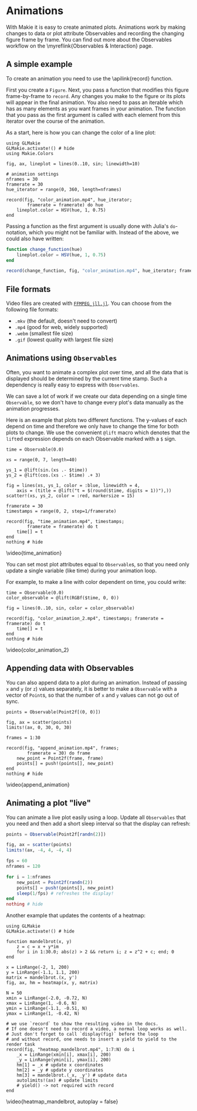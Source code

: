 # Animations

With Makie it is easy to create animated plots.
Animations work by making changes to data or plot attribute Observables and recording the changing figure frame by frame.
You can find out more about the Observables workflow on the \myreflink{Observables & Interaction} page.

## A simple example

To create an animation you need to use the \apilink{record} function.

First you create a `Figure`. Next, you pass a function that modifies this figure frame-by-frame to `record`.
Any changes you make to the figure or its plots will appear in the final animation.
You also need to pass an iterable which has as many elements as you want frames in your animation.
The function that you pass as the first argument is called with each element from this iterator
over the course of the animation.

As a start, here is how you can change the color of a line plot:

```julia:color_animation
using GLMakie
GLMakie.activate!() # hide
using Makie.Colors

fig, ax, lineplot = lines(0..10, sin; linewidth=10)

# animation settings
nframes = 30
framerate = 30
hue_iterator = range(0, 360, length=nframes)

record(fig, "color_animation.mp4", hue_iterator;
        framerate = framerate) do hue
    lineplot.color = HSV(hue, 1, 0.75)
end
```

Passing a function as the first argument is usually done with Julia's `do`-notation, which you might not be familiar with.
Instead of the above, we could also have written:

```julia
function change_function(hue)
    lineplot.color = HSV(hue, 1, 0.75)
end

record(change_function, fig, "color_animation.mp4", hue_iterator; framerate = framerate)
```

## File formats

Video files are created with [`FFMPEG_jll.jl`](https://github.com/JuliaBinaryWrappers/FFMPEG_jll.jl).
You can choose from the following file formats:

- `.mkv` (the default, doesn't need to convert)
- `.mp4` (good for web, widely supported)
- `.webm` (smallest file size)
- `.gif` (lowest quality with largest file size)

## Animations using `Observables`

Often, you want to animate a complex plot over time, and all the data that is displayed should be determined by the current time stamp.
Such a dependency is really easy to express with `Observables`.

We can save a lot of work if we create our data depending on a single time `Observable`, so we don't have to change every plot's data manually as the animation progresses.

Here is an example that plots two different functions.
The y-values of each depend on time and therefore we only have to change the time for both plots to change.
We use the convenient `@lift` macro which denotes that the `lift`ed expression depends on each Observable marked with a `$` sign.

```julia:time_animation
time = Observable(0.0)

xs = range(0, 7, length=40)

ys_1 = @lift(sin.(xs .- $time))
ys_2 = @lift(cos.(xs .- $time) .+ 3)

fig = lines(xs, ys_1, color = :blue, linewidth = 4,
    axis = (title = @lift("t = $(round($time, digits = 1))"),))
scatter!(xs, ys_2, color = :red, markersize = 15)

framerate = 30
timestamps = range(0, 2, step=1/framerate)

record(fig, "time_animation.mp4", timestamps;
        framerate = framerate) do t
    time[] = t
end
nothing # hide
```

\video{time_animation}

You can set most plot attributes equal to `Observable`s, so that you need only update
a single variable (like time) during your animation loop.

For example, to make a line with color dependent on time, you could write:

```julia:color_animation_2
time = Observable(0.0)
color_observable = @lift(RGBf($time, 0, 0))

fig = lines(0..10, sin, color = color_observable)

record(fig, "color_animation_2.mp4", timestamps; framerate = framerate) do t
    time[] = t
end
nothing # hide
```

\video{color_animation_2}

## Appending data with Observables

You can also append data to a plot during an animation.
Instead of passing `x` and `y` (or `z`) values separately,
it is better to make a `Observable` with a vector of `Point`s,
so that the number of `x` and `y` values can not go out of sync.

```julia:append_animation
points = Observable(Point2f[(0, 0)])

fig, ax = scatter(points)
limits!(ax, 0, 30, 0, 30)

frames = 1:30

record(fig, "append_animation.mp4", frames;
        framerate = 30) do frame
    new_point = Point2f(frame, frame)
    points[] = push!(points[], new_point)
end
nothing # hide
```

\video{append_animation}

## Animating a plot "live"

You can animate a live plot easily using a loop.
Update all `Observables` that you need and then add a short sleep interval so that the display can refresh:

```julia
points = Observable(Point2f[randn(2)])

fig, ax = scatter(points)
limits!(ax, -4, 4, -4, 4)

fps = 60
nframes = 120

for i = 1:nframes
    new_point = Point2f(randn(2))
    points[] = push!(points[], new_point)
    sleep(1/fps) # refreshes the display!
end
nothing # hide
```

Another example that updates the contents of a heatmap:

```julia:heatmap
using GLMakie
GLMakie.activate!() # hide

function mandelbrot(x, y)
    z = c = x + y*im
    for i in 1:30.0; abs(z) > 2 && return i; z = z^2 + c; end; 0
end

x = LinRange(-2, 1, 200)
y = LinRange(-1.1, 1.1, 200)
matrix = mandelbrot.(x, y')
fig, ax, hm = heatmap(x, y, matrix)

N = 50
xmin = LinRange(-2.0, -0.72, N)
xmax = LinRange(1, -0.6, N)
ymin = LinRange(-1.1, -0.51, N)
ymax = LinRange(1, -0.42, N)

# we use `record` to show the resulting video in the docs.
# If one doesn't need to record a video, a normal loop works as well.
# Just don't forget to call `display(fig)` before the loop
# and without record, one needs to insert a yield to yield to the render task
record(fig, "heatmap_mandelbrot.mp4", 1:7:N) do i
    _x = LinRange(xmin[i], xmax[i], 200)
    _y = LinRange(ymin[i], ymax[i], 200)
    hm[1] = _x # update x coordinates
    hm[2] = _y # update y coordinates
    hm[3] = mandelbrot.(_x, _y') # update data
    autolimits!(ax) # update limits
    # yield() -> not required with record
end
```
\video{heatmap_mandelbrot, autoplay = false}
